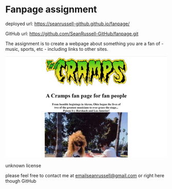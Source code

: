 # Fanpage assignment

deployed url:
https://seanrussell-github.github.io/fanpage/

GitHub url:
https://github.com/SeanRussell-GitHub/fanpage.git

The assignment is to create a webpage about something you are a fan of - music, sports, etc - including links to other sites.

<img width="527" alt="Day Planner screenshot" src="https://github.com/SeanRussell-GitHub/fanpage/blob/main/CrampsFanPage.png">

unknown license

please feel free to contact me at emailseanrussell@gmail.com or right here though GitHub                                                    
                                                   
